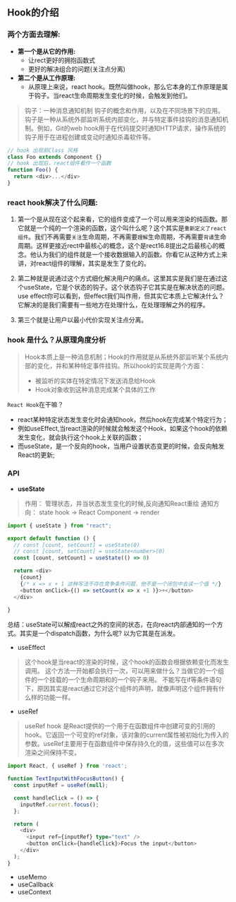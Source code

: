 
## Hook的介绍

### 两个方面去理解:
- **第一个是从它的作用:** 
  - 让rect更好的拥抱函数式
  - 更好的解决组合的问题(关注点分离)
- **第二个是从工作原理:** 
  - 从原理上来说，react hook。既然叫做hook，那么它本身的工作原理是属于钩子。当react生命周期发生变化的时候，会触发到他们。

>钩子：一种消息通知机制
钩子的概念和作用，以及在不同场景下的应用。钩子是一种从系统外部监听系统内部变化，并与特定事件挂钩的消息通知机制。例如，Git的web hook用于在代码提交时通知HTTP请求，操作系统的钩子用于在进程创建或变动时通知杀毒软件等。

```javascript
// hook 出现前Class 风格
class Foo extends Component {}
// hook 出现后，react组件看作一个函数
function Foo() {
  return <div>...</div>
}
```

### react hook解决了什么问题:
1. 第一个是从现在这个起来看，它的组件变成了一个可以用来渲染的纯函数。那它就是一个纯的一个渲染的函数，这个叫什么呢？这个其实是`重新定义了react组件`。我们不再需要`关注`生命周期，不再需要`理解`生命周期，不再需要`背诵`生命周期。这样更接近rect中最核心的概念，这个是rect16.8提出之后最核心的概念。他认为我们的组件就是一个接收数据输入的函数。你看它从这种方式上来讲，对react组件的理解，其实是发生了变化的。

2. 第二种就是说通过这个方式细化解决用户的痛点。这里其实是我们是在通过这个useState，它是个状态的钩子。这个状态钩子它其实是在解决状态的问题。use effect你可以看到，但effect我们叫作用，但其实它本质上它解决什么？它解决的是我们需要有一些地方在处理什么，在处理理解之外的程序。

3. 第三个就是让用户以最小代价实现关注点分离。

### hook 是什么？从原理角度分析

>Hook本质上是一种消息机制；Hook的作用就是从系统外部监听某个系统内部的变化，并和某种特定事件挂钩。所以hook的实现是两个方面：
>- 被监听的实体在特定情况下发送消息给Hook
>- Hook对象收到这种消息完成某个具体的工作

`React Hook`在干嘛？
- react某种特定状态发生变化时会通知hook，然后hook在完成某个特定行为；
- 例如useEffect,当react渲染的时候就会触发这个Hook，如果这个hook的依赖发生变化，就会执行这个hook上关联的函数；
- 而useState，是一个反向的hook，当用户设置状态变更的时候，会反向触发React的更新;

### API
- **useState**
> 作用： 管理状态，并当状态发生变化的时候,反向通知React重绘
通知方向： state hook -> React Component -> render
```ts
import { useState } from "react";

export default function () {
  // const [count, setCount] = useState(0)
  // const [count, setCount] = useState<number>(0)
  const [count, setCount] = useState(() => 0)

  return <div>
    {count}
    {/* x => x + 1 这种写法不存在竞争条件问题，他不是一个闭包中去读一个值 */}
    <button onClick={() => setCount(x => x +1 )}>+</button>
  </div>
 
}
```
总结：useState可以解成react之外的空间的状态，在向react内部通知的一个方式。其实是一个dispatch函数，为什么呢? 以为它其是在派发。
- useEffect
> 这个hook是当react的渲染的时候，这个hook的函数会根据依赖变化而发生调用。
这个方法一开始都会执行一次，可以用来做什么？当做它的一个组件的一个挂载的一个生命周期和的一个钩子来用。
不能写在if等条件语句下，原因其实是react通过它对这个组件的声明，就像声明这个组件拥有什么样的功能一样。
- useRef
> useRef hook 是React提供的一个用于在函数组件中创建可变的引用的hook。它返回一个可变的ref对象，该对象的current属性被初始化为传入的参数。useRef主要用于在函数组件中保存持久化的值，这些值可以在多次渲染之间保持不变。
```ts
import React, { useRef } from 'react';

function TextInputWithFocusButton() {
  const inputRef = useRef(null);

  const handleClick = () => {
    inputRef.current.focus();
  };

  return (
    <div>
      <input ref={inputRef} type="text" />
      <button onClick={handleClick}>Focus the input</button>
    </div>
  );
}

```
- useMemo
- useCallback
- useContext